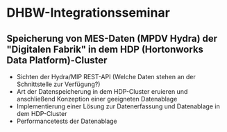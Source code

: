 # DHBW-Integrationsseminar

## Speicherung von MES-Daten (MPDV Hydra) der "Digitalen Fabrik" in dem HDP (Hortonworks Data Platform)-Cluster

* Sichten der Hydra/MIP REST-API (Welche Daten stehen an der Schnittstelle zur Verfügung?)
* Art der Datenspeicherung in dem HDP-Cluster eruieren und anschließend Konzeption einer geeigneten Datenablage
* Implementierung einer Lösung zur Datenerfassung und Datenablage in dem HDP-Cluster
* Performancetests der Datenablage
